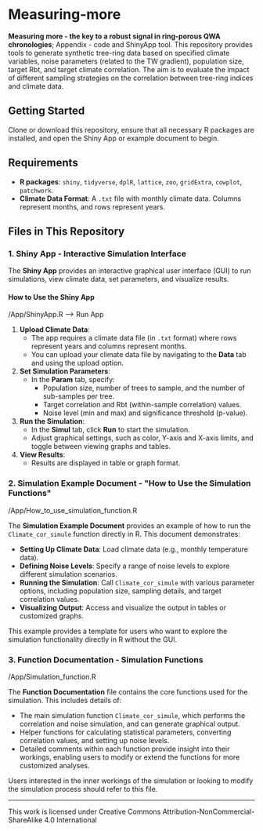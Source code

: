 # Measuring-more

**Measuring more - the key to a robust signal in ring-porous QWA chronologies**; Appendix - code and ShinyApp tool. This repository provides tools to generate synthetic tree-ring data based on specified climate variables, noise parameters (related to the TW gradient), population size, target Rbt, and target climate correlation. The aim is to evaluate the impact of different sampling strategies on the correlation between tree-ring indices and climate data.

## Getting Started

Clone or download this repository, ensure that all necessary R packages are installed, and open the Shiny App or example document to begin.

## Requirements

-   **R packages**: `shiny`, `tidyverse`, `dplR`, `lattice`, `zoo`, `gridExtra`, `cowplot`, `patchwork`.
-   **Climate Data Format**: A `.txt` file with monthly climate data. Columns represent months, and rows represent years.

## Files in This Repository

### 1. Shiny App - Interactive Simulation Interface

The **Shiny App** provides an interactive graphical user interface (GUI) to run simulations, view climate data, set parameters, and visualize results.

#### How to Use the Shiny App

/App/ShinyApp.R –\> Run App

1.  **Upload Climate Data**:
    -   The app requires a climate data file (in `.txt` format) where rows represent years and columns represent months.
    -   You can upload your climate data file by navigating to the **Data** tab and using the upload option.
2.  **Set Simulation Parameters**:
    -   In the **Param** tab, specify:
        -   Population size, number of trees to sample, and the number of sub-samples per tree.
        -   Target correlation and Rbt (within-sample correlation) values.
        -   Noise level (min and max) and significance threshold (p-value).
3.  **Run the Simulation**:
    -   In the **Simul** tab, click **Run** to start the simulation.
    -   Adjust graphical settings, such as color, Y-axis and X-axis limits, and toggle between viewing graphs and tables.
4.  **View Results**:
    -   Results are displayed in table or graph format.

### 2. Simulation Example Document - "How to Use the Simulation Functions"

/App/How_to_use_simulation_function.R

The **Simulation Example Document** provides an example of how to run the `Climate_cor_simule` function directly in R. This document demonstrates:

-   **Setting Up Climate Data**: Load climate data (e.g., monthly temperature data).
-   **Defining Noise Levels**: Specify a range of noise levels to explore different simulation scenarios.
-   **Running the Simulation**: Call `Climate_cor_simule` with various parameter options, including population size, sampling details, and target correlation values.
-   **Visualizing Output**: Access and visualize the output in tables or customized graphs.

This example provides a template for users who want to explore the simulation functionality directly in R without the GUI.

### 3. Function Documentation - Simulation Functions

/App/Simulation_function.R

The **Function Documentation** file contains the core functions used for the simulation. This includes details of:

-   The main simulation function `Climate_cor_simule`, which performs the correlation and noise simulation, and can generate graphical output.
-   Helper functions for calculating statistical parameters, converting correlation values, and setting up noise levels.
-   Detailed comments within each function provide insight into their workings, enabling users to modify or extend the functions for more customized analyses.

Users interested in the inner workings of the simulation or looking to modify the simulation process should refer to this file.

------------------------------------------------------------------------

This work is licensed under Creative Commons Attribution-NonCommercial-ShareAlike 4.0 International
